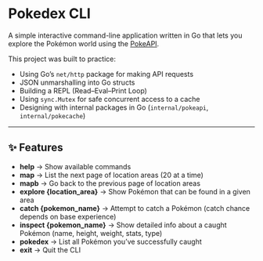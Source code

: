 # Pokedex CLI

A simple interactive command-line application written in Go that lets you explore the Pokémon world using the [PokeAPI](https://pokeapi.co/).  

This project was built to practice:
- Using Go’s `net/http` package for making API requests
- JSON unmarshalling into Go structs
- Building a REPL (Read–Eval–Print Loop)
- Using `sync.Mutex` for safe concurrent access to a cache
- Designing with internal packages in Go (`internal/pokeapi`, `internal/pokecache`)

---

## ✨ Features

- **help** → Show available commands  
- **map** → List the next page of location areas (20 at a time)  
- **mapb** → Go back to the previous page of location areas  
- **explore {location_area}** → Show Pokémon that can be found in a given area  
- **catch {pokemon_name}** → Attempt to catch a Pokémon (catch chance depends on base experience)  
- **inspect {pokemon_name}** → Show detailed info about a caught Pokémon (name, height, weight, stats, type)  
- **pokedex** → List all Pokémon you’ve successfully caught  
- **exit** → Quit the CLI
